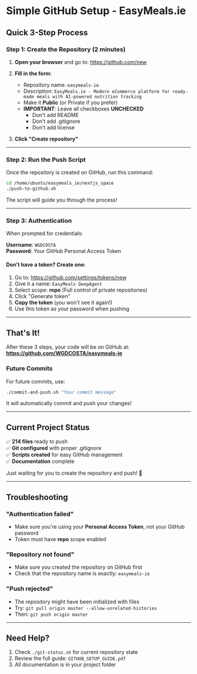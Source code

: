 
# Simple GitHub Setup - EasyMeals.ie

## Quick 3-Step Process

### Step 1: Create the Repository (2 minutes)

1. **Open your browser** and go to: https://github.com/new

2. **Fill in the form**:
   - Repository name: `easymeals-ie`
   - Description: `EasyMeals.ie - Modern eCommerce platform for ready-made meals with AI-powered nutrition tracking`
   - Make it **Public** (or Private if you prefer)
   - **IMPORTANT**: Leave all checkboxes **UNCHECKED**
     - Don't add README
     - Don't add .gitignore
     - Don't add license

3. **Click "Create repository"**

---

### Step 2: Run the Push Script

Once the repository is created on GitHub, run this command:

```bash
cd /home/ubuntu/easymeals_ie/nextjs_space
./push-to-github.sh
```

The script will guide you through the process!

---

### Step 3: Authentication

When prompted for credentials:

**Username**: `WGDCOSTA`  
**Password**: Your GitHub Personal Access Token

#### Don't have a token? Create one:

1. Go to: https://github.com/settings/tokens/new
2. Give it a name: `EasyMeals DeepAgent`
3. Select scope: **repo** (Full control of private repositories)
4. Click "Generate token"
5. **Copy the token** (you won't see it again!)
6. Use this token as your password when pushing

---

## That's It!

After these 3 steps, your code will be on GitHub at:
**https://github.com/WGDCOSTA/easymeals-ie**

### Future Commits

For future commits, use:
```bash
./commit-and-push.sh "Your commit message"
```

It will automatically commit and push your changes!

---

## Current Project Status

✅ **214 files** ready to push  
✅ **Git configured** with proper .gitignore  
✅ **Scripts created** for easy GitHub management  
✅ **Documentation** complete  

Just waiting for you to create the repository and push! 🚀

---

## Troubleshooting

### "Authentication failed"
- Make sure you're using your **Personal Access Token**, not your GitHub password
- Token must have **repo** scope enabled

### "Repository not found"
- Make sure you created the repository on GitHub first
- Check that the repository name is exactly: `easymeals-ie`

### "Push rejected"
- The repository might have been initialized with files
- Try: `git pull origin master --allow-unrelated-histories`
- Then: `git push origin master`

---

## Need Help?

1. Check `./git-status.sh` for current repository state
2. Review the full guide: `GITHUB_SETUP_GUIDE.pdf`
3. All documentation is in your project folder
